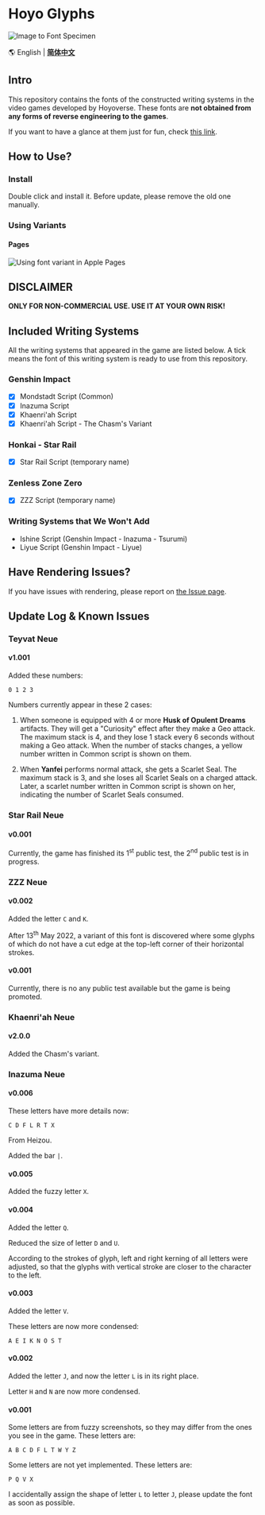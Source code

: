 # Hoyo Glyphs

![Image to Font Specimen](specimen.png)

🌎 English | **[简体中文](README.md)**

## Intro

This repository contains the fonts of the constructed writing systems
in the video games developed by Hoyoverse. These fonts are
**not obtained from any forms of reverse engineering to the games**. 

If you want to have a glance at them just for fun, check [this link](https://speedyorc-c.github.io/Hoyo-Glyphs/demo/index.html).

## How to Use?

### Install

Double click and install it. Before update, please remove the old one manually. 

### Using Variants

#### Pages

![Using font variant in Apple Pages](font-variant-in-pages.png)

## DISCLAIMER

**ONLY FOR NON-COMMERCIAL USE. USE IT AT YOUR OWN RISK!**

## Included Writing Systems

All the writing systems that appeared in the game are listed below.
A tick means the font of this writing system is ready to use from this repository. 

### Genshin Impact

- [X] Mondstadt Script (Common)
- [X] Inazuma Script
- [X] Khaenri'ah Script
- [X] Khaenri'ah Script - The Chasm's Variant

### Honkai - Star Rail

- [X] Star Rail Script (temporary name)

### Zenless Zone Zero

- [X] ZZZ Script (temporary name)

### Writing Systems that We Won't Add

- Ishine Script (Genshin Impact - Inazuma - Tsurumi)
- Liyue Script (Genshin Impact - Liyue)

## Have Rendering Issues?

If you have issues with rendering, please report on [the Issue page](https://github.com/SpeedyOrc-C/Hoyo-Glyphs/issues).

## Update Log & Known Issues

### Teyvat Neue

#### v1.001

Added these numbers:
```
0 1 2 3
```
Numbers currently appear in these 2 cases:

1. When someone is equipped with 4 or more **Husk of Opulent Dreams**
   artifacts. They will get a "Curiosity" effect after they make a
   Geo attack. The maximum stack is 4, and they lose 1 stack every
   6 seconds without making a Geo attack. When the number of stacks
   changes, a yellow number written in Common script is shown on them.

2. When **Yanfei** performs normal attack, she gets a Scarlet Seal.
   The maximum stack is 3, and she loses all Scarlet Seals on a
   charged attack. Later, a scarlet number written in Common script is shown
   on her, indicating the number of Scarlet Seals consumed.
   
### Star Rail Neue

#### v0.001

Currently, the game has finished its 1<sup>st</sup> public test,
the 2<sup>nd</sup> public test is in progress. 

### ZZZ Neue

#### v0.002

Added the letter `C` and `K`.

After 13<sup>th</sup> May 2022, a variant of this font is discovered where
some glyphs of which do not have a cut edge at the top-left corner of their
horizontal strokes.

#### v0.001

Currently, there is no any public test available but the game is being promoted.

### Khaenri'ah Neue

#### v2.0.0

Added the Chasm's variant. 

### Inazuma Neue

#### v0.006

These letters have more details now:
```
C D F L R T X
```
From Heizou.

Added the bar `|`.

#### v0.005

Added the fuzzy letter `X`.

#### v0.004

Added the letter `Q`.

Reduced the size of letter `D` and `U`.

According to the strokes of glyph, left and right kerning of all letters were
adjusted, so that the glyphs with vertical stroke are closer to the character
to the left. 

#### v0.003

Added the letter `V`. 

These letters are now more condensed:

```
A E I K N O S T
```

#### v0.002

Added the letter `J`, and now the letter `L` is in its right place.

Letter `H` and `N` are now more condensed. 

#### v0.001

Some letters are from fuzzy screenshots, so they may differ from
the ones you see in the game. These letters are:

```
A B C D F L T W Y Z
```

Some letters are not yet implemented. These letters are:

```
P Q V X
```

I accidentally assign the shape of letter `L` to letter `J`, please update
the font as soon as possible.
